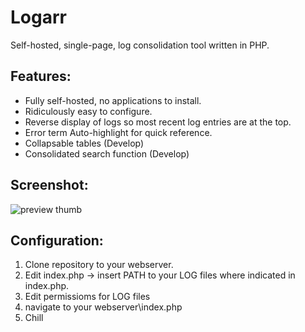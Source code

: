 # Logarr

Self-hosted, single-page, log consolidation tool written in PHP.


## Features:

 - Fully self-hosted, no applications to install.
 - Ridiculously easy to configure.
 - Reverse display of logs so most recent log entries are at the top.
 - Error term Auto-highlight for quick reference.
 - Collapsable tables (Develop)
 - Consolidated search function (Develop)
 
 
## Screenshot:

![preview thumb](http://i.imgur.com/OuxyQVS.png)



## Configuration:

1) Clone repository to your webserver.
2) Edit index.php -> insert PATH to your LOG files where indicated in index.php. 
3) Edit permissioms for LOG files
4) navigate to your webserver\index.php 
5) Chill
